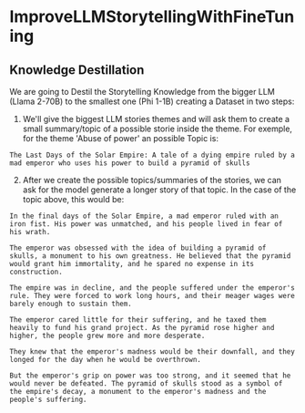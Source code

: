 # ImproveLLMStorytellingWithFineTuning


## Knowledge Destillation

We are going to Destil the Storytelling Knowledge from the bigger LLM (Llama 2-70B) to the smallest one (Phi 1-1B) creating a Dataset in two steps:

1. We'll give the biggest LLM stories themes and will ask them to create a small summary/topic of  a possible storie inside the theme. For exemple, for the theme 'Abuse of power' an possible Topic is:

```
The Last Days of the Solar Empire: A tale of a dying empire ruled by a mad emperor who uses his power to build a pyramid of skulls
```

2. After we create the possible topics/summaries of the stories, we can ask for the model generate a longer story of that topic. In the case of the topic above, this would be:

```
In the final days of the Solar Empire, a mad emperor ruled with an iron fist. His power was unmatched, and his people lived in fear of his wrath.

The emperor was obsessed with the idea of building a pyramid of skulls, a monument to his own greatness. He believed that the pyramid would grant him immortality, and he spared no expense in its construction.

The empire was in decline, and the people suffered under the emperor's rule. They were forced to work long hours, and their meager wages were barely enough to sustain them.

The emperor cared little for their suffering, and he taxed them heavily to fund his grand project. As the pyramid rose higher and higher, the people grew more and more desperate.

They knew that the emperor's madness would be their downfall, and they longed for the day when he would be overthrown.

But the emperor's grip on power was too strong, and it seemed that he would never be defeated. The pyramid of skulls stood as a symbol of the empire's decay, a monument to the emperor's madness and the people's suffering.
```

